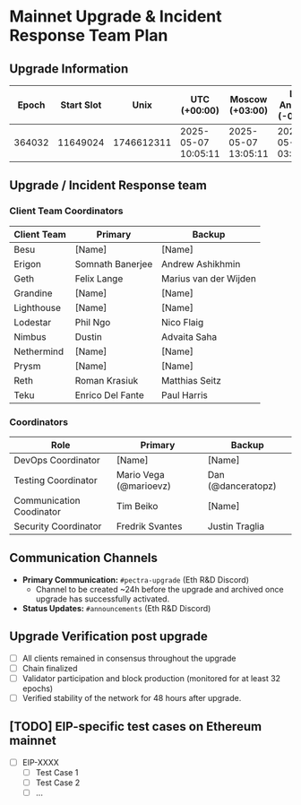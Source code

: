 # Mainnet Upgrade & Incident Response Team Plan

## Upgrade Information

| Epoch | Start Slot | Unix | UTC (+00:00) | Moscow (+03:00) | Los Angeles (-07:00) | New York (-04:00) | Brisbane (+10:00) 
 | -- | -- | -- | -- | -- | -- | -- | -- 
|  364032 | 11649024 | 1746612311 | 2025-05-07 10:05:11 | 2025-05-07 13:05:11 | 2025-05-07 03:05:11 | 2025-05-07 06:05:11 | 2025-05-07 20:05:11 | 2025-05-07 20:05:11

## Upgrade / Incident Response team

### Client Team Coordinators 
| Client Team | Primary | Backup |
|-------------|---------------------|--------------------|
| Besu | [Name] | [Name] |
| Erigon | Somnath Banerjee | Andrew Ashikhmin |
| Geth | Felix Lange | Marius van der Wijden |
| Grandine | [Name] | [Name] |
| Lighthouse | [Name] | [Name] |
| Lodestar | Phil Ngo | Nico Flaig |
| Nimbus | Dustin | Advaita Saha |
| Nethermind | [Name] | [Name] |
| Prysm | [Name] | [Name] |
| Reth | Roman Krasiuk | Matthias Seitz |
| Teku | Enrico Del Fante | Paul Harris |

### Coordinators
| Role | Primary | Backup |
|------|---------|----------------------------|
| DevOps Coordinator | [Name] | [Name] |
| Testing Coordinator | Mario Vega (@marioevz) | Dan (@danceratopz) |
| Communication Coodinator | Tim Beiko | [Name] |
| Security Coordinator | Fredrik Svantes | Justin Traglia |

## Communication Channels
- **Primary Communication:** `#pectra-upgrade` (Eth R&D Discord)
    - Channel to be created ~24h before the upgrade and archived once upgrade has successfully activated. 
- **Status Updates:** `#announcements` (Eth R&D Discord)

## Upgrade Verification post upgrade
- [ ] All clients remained in consensus throughout the upgrade
- [ ] Chain finalized
- [ ] Validator participation and block production (monitored for at least 32 epochs)
- [ ] Verified stability of the network for 48 hours after upgrade.

## [TODO] EIP-specific test cases on Ethereum mainnet 
- [ ] EIP-XXXX
    - [ ] Test Case 1
    - [ ] Test Case 2
    - [ ] ...
